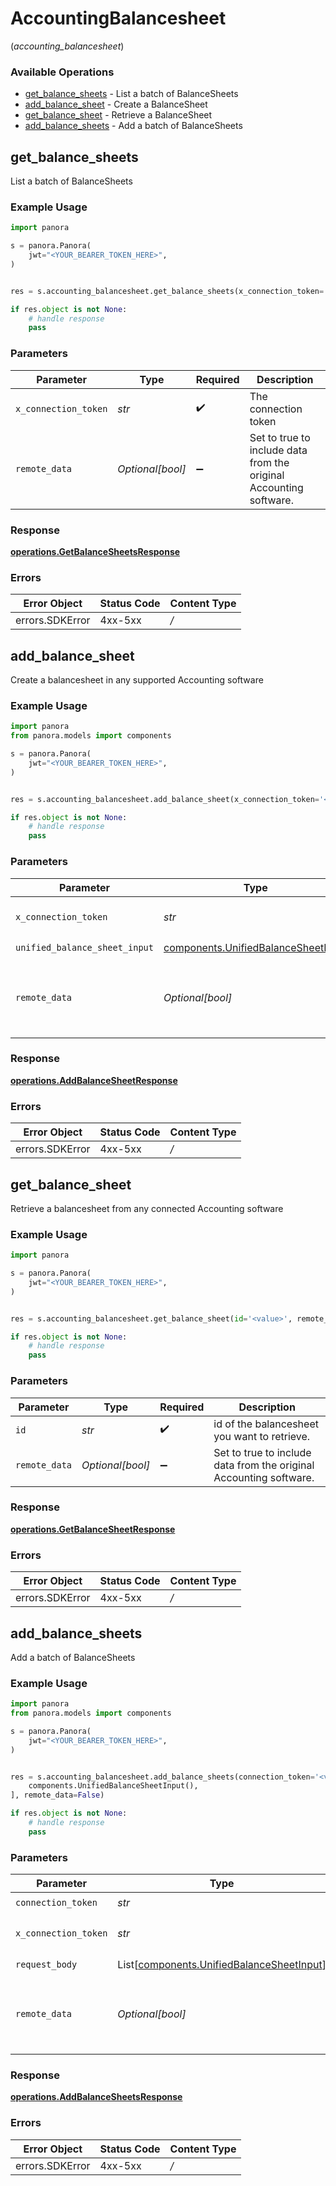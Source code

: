# AccountingBalancesheet
(*accounting_balancesheet*)

### Available Operations

* [get_balance_sheets](#get_balance_sheets) - List a batch of BalanceSheets
* [add_balance_sheet](#add_balance_sheet) - Create a BalanceSheet
* [get_balance_sheet](#get_balance_sheet) - Retrieve a BalanceSheet
* [add_balance_sheets](#add_balance_sheets) - Add a batch of BalanceSheets

## get_balance_sheets

List a batch of BalanceSheets

### Example Usage

```python
import panora

s = panora.Panora(
    jwt="<YOUR_BEARER_TOKEN_HERE>",
)


res = s.accounting_balancesheet.get_balance_sheets(x_connection_token='<value>', remote_data=False)

if res.object is not None:
    # handle response
    pass

```

### Parameters

| Parameter                                                          | Type                                                               | Required                                                           | Description                                                        |
| ------------------------------------------------------------------ | ------------------------------------------------------------------ | ------------------------------------------------------------------ | ------------------------------------------------------------------ |
| `x_connection_token`                                               | *str*                                                              | :heavy_check_mark:                                                 | The connection token                                               |
| `remote_data`                                                      | *Optional[bool]*                                                   | :heavy_minus_sign:                                                 | Set to true to include data from the original Accounting software. |


### Response

**[operations.GetBalanceSheetsResponse](../../models/operations/getbalancesheetsresponse.md)**
### Errors

| Error Object    | Status Code     | Content Type    |
| --------------- | --------------- | --------------- |
| errors.SDKError | 4xx-5xx         | */*             |

## add_balance_sheet

Create a balancesheet in any supported Accounting software

### Example Usage

```python
import panora
from panora.models import components

s = panora.Panora(
    jwt="<YOUR_BEARER_TOKEN_HERE>",
)


res = s.accounting_balancesheet.add_balance_sheet(x_connection_token='<value>', unified_balance_sheet_input=components.UnifiedBalanceSheetInput(), remote_data=False)

if res.object is not None:
    # handle response
    pass

```

### Parameters

| Parameter                                                                                  | Type                                                                                       | Required                                                                                   | Description                                                                                |
| ------------------------------------------------------------------------------------------ | ------------------------------------------------------------------------------------------ | ------------------------------------------------------------------------------------------ | ------------------------------------------------------------------------------------------ |
| `x_connection_token`                                                                       | *str*                                                                                      | :heavy_check_mark:                                                                         | The connection token                                                                       |
| `unified_balance_sheet_input`                                                              | [components.UnifiedBalanceSheetInput](../../models/components/unifiedbalancesheetinput.md) | :heavy_check_mark:                                                                         | N/A                                                                                        |
| `remote_data`                                                                              | *Optional[bool]*                                                                           | :heavy_minus_sign:                                                                         | Set to true to include data from the original Accounting software.                         |


### Response

**[operations.AddBalanceSheetResponse](../../models/operations/addbalancesheetresponse.md)**
### Errors

| Error Object    | Status Code     | Content Type    |
| --------------- | --------------- | --------------- |
| errors.SDKError | 4xx-5xx         | */*             |

## get_balance_sheet

Retrieve a balancesheet from any connected Accounting software

### Example Usage

```python
import panora

s = panora.Panora(
    jwt="<YOUR_BEARER_TOKEN_HERE>",
)


res = s.accounting_balancesheet.get_balance_sheet(id='<value>', remote_data=False)

if res.object is not None:
    # handle response
    pass

```

### Parameters

| Parameter                                                          | Type                                                               | Required                                                           | Description                                                        |
| ------------------------------------------------------------------ | ------------------------------------------------------------------ | ------------------------------------------------------------------ | ------------------------------------------------------------------ |
| `id`                                                               | *str*                                                              | :heavy_check_mark:                                                 | id of the balancesheet you want to retrieve.                       |
| `remote_data`                                                      | *Optional[bool]*                                                   | :heavy_minus_sign:                                                 | Set to true to include data from the original Accounting software. |


### Response

**[operations.GetBalanceSheetResponse](../../models/operations/getbalancesheetresponse.md)**
### Errors

| Error Object    | Status Code     | Content Type    |
| --------------- | --------------- | --------------- |
| errors.SDKError | 4xx-5xx         | */*             |

## add_balance_sheets

Add a batch of BalanceSheets

### Example Usage

```python
import panora
from panora.models import components

s = panora.Panora(
    jwt="<YOUR_BEARER_TOKEN_HERE>",
)


res = s.accounting_balancesheet.add_balance_sheets(connection_token='<value>', x_connection_token='<value>', request_body=[
    components.UnifiedBalanceSheetInput(),
], remote_data=False)

if res.object is not None:
    # handle response
    pass

```

### Parameters

| Parameter                                                                                        | Type                                                                                             | Required                                                                                         | Description                                                                                      |
| ------------------------------------------------------------------------------------------------ | ------------------------------------------------------------------------------------------------ | ------------------------------------------------------------------------------------------------ | ------------------------------------------------------------------------------------------------ |
| `connection_token`                                                                               | *str*                                                                                            | :heavy_check_mark:                                                                               | N/A                                                                                              |
| `x_connection_token`                                                                             | *str*                                                                                            | :heavy_check_mark:                                                                               | The connection token                                                                             |
| `request_body`                                                                                   | List[[components.UnifiedBalanceSheetInput](../../models/components/unifiedbalancesheetinput.md)] | :heavy_check_mark:                                                                               | N/A                                                                                              |
| `remote_data`                                                                                    | *Optional[bool]*                                                                                 | :heavy_minus_sign:                                                                               | Set to true to include data from the original Accounting software.                               |


### Response

**[operations.AddBalanceSheetsResponse](../../models/operations/addbalancesheetsresponse.md)**
### Errors

| Error Object    | Status Code     | Content Type    |
| --------------- | --------------- | --------------- |
| errors.SDKError | 4xx-5xx         | */*             |
